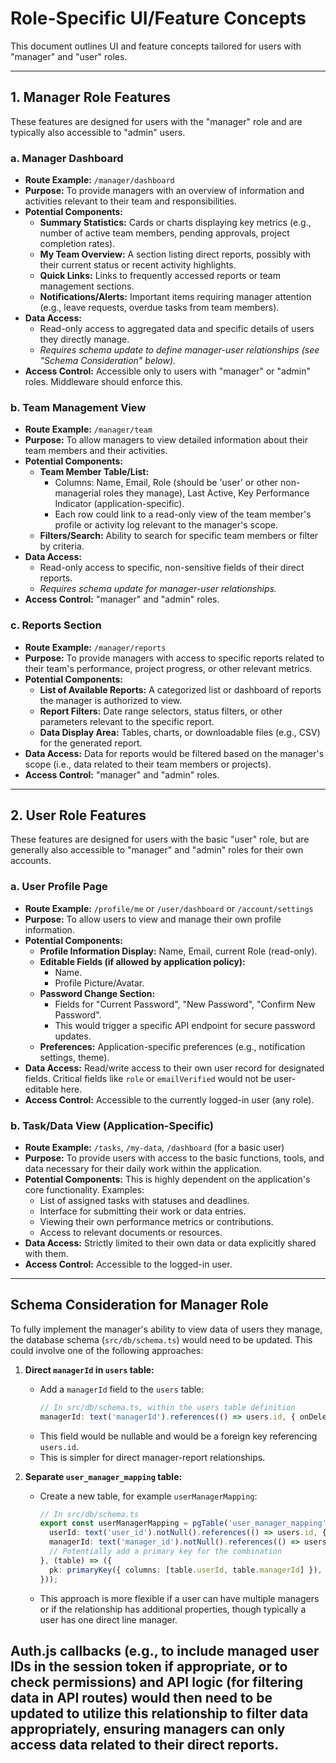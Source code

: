 # Role-Specific UI/Feature Concepts

This document outlines UI and feature concepts tailored for users with "manager" and "user" roles.

---

## 1. Manager Role Features

These features are designed for users with the "manager" role and are typically also accessible to "admin" users.

### a. Manager Dashboard

*   **Route Example:** `/manager/dashboard`
*   **Purpose:** To provide managers with an overview of information and activities relevant to their team and responsibilities.
*   **Potential Components:**
    *   **Summary Statistics:** Cards or charts displaying key metrics (e.g., number of active team members, pending approvals, project completion rates).
    *   **My Team Overview:** A section listing direct reports, possibly with their current status or recent activity highlights.
    *   **Quick Links:** Links to frequently accessed reports or team management sections.
    *   **Notifications/Alerts:** Important items requiring manager attention (e.g., leave requests, overdue tasks from team members).
*   **Data Access:**
    *   Read-only access to aggregated data and specific details of users they directly manage.
    *   *Requires schema update to define manager-user relationships (see "Schema Consideration" below).*
*   **Access Control:** Accessible only to users with "manager" or "admin" roles. Middleware should enforce this.

### b. Team Management View

*   **Route Example:** `/manager/team`
*   **Purpose:** To allow managers to view detailed information about their team members and their activities.
*   **Potential Components:**
    *   **Team Member Table/List:**
        *   Columns: Name, Email, Role (should be 'user' or other non-managerial roles they manage), Last Active, Key Performance Indicator (application-specific).
        *   Each row could link to a read-only view of the team member's profile or activity log relevant to the manager's scope.
    *   **Filters/Search:** Ability to search for specific team members or filter by criteria.
*   **Data Access:**
    *   Read-only access to specific, non-sensitive fields of their direct reports.
    *   *Requires schema update for manager-user relationships.*
*   **Access Control:** "manager" and "admin" roles.

### c. Reports Section

*   **Route Example:** `/manager/reports`
*   **Purpose:** To provide managers with access to specific reports related to their team's performance, project progress, or other relevant metrics.
*   **Potential Components:**
    *   **List of Available Reports:** A categorized list or dashboard of reports the manager is authorized to view.
    *   **Report Filters:** Date range selectors, status filters, or other parameters relevant to the specific report.
    *   **Data Display Area:** Tables, charts, or downloadable files (e.g., CSV) for the generated report.
*   **Data Access:** Data for reports would be filtered based on the manager's scope (i.e., data related to their team members or projects).
*   **Access Control:** "manager" and "admin" roles.

---

## 2. User Role Features

These features are designed for users with the basic "user" role, but are generally also accessible to "manager" and "admin" roles for their own accounts.

### a. User Profile Page

*   **Route Example:** `/profile/me` or `/user/dashboard` or `/account/settings`
*   **Purpose:** To allow users to view and manage their own profile information.
*   **Potential Components:**
    *   **Profile Information Display:** Name, Email, current Role (read-only).
    *   **Editable Fields (if allowed by application policy):**
        *   Name.
        *   Profile Picture/Avatar.
    *   **Password Change Section:**
        *   Fields for "Current Password", "New Password", "Confirm New Password".
        *   This would trigger a specific API endpoint for secure password updates.
    *   **Preferences:** Application-specific preferences (e.g., notification settings, theme).
*   **Data Access:** Read/write access to their own user record for designated fields. Critical fields like `role` or `emailVerified` would not be user-editable here.
*   **Access Control:** Accessible to the currently logged-in user (any role).

### b. Task/Data View (Application-Specific)

*   **Route Example:** `/tasks`, `/my-data`, `/dashboard` (for a basic user)
*   **Purpose:** To provide users with access to the basic functions, tools, and data necessary for their daily work within the application.
*   **Potential Components:** This is highly dependent on the application's core functionality. Examples:
    *   List of assigned tasks with statuses and deadlines.
    *   Interface for submitting their work or data entries.
    *   Viewing their own performance metrics or contributions.
    *   Access to relevant documents or resources.
*   **Data Access:** Strictly limited to their own data or data explicitly shared with them.
*   **Access Control:** Accessible to the logged-in user.

---

## Schema Consideration for Manager Role

To fully implement the manager's ability to view data of users they manage, the database schema (`src/db/schema.ts`) would need to be updated. This could involve one of the following approaches:

1.  **Direct `managerId` in `users` table:**
    *   Add a `managerId` field to the `users` table:
        ```typescript
        // In src/db/schema.ts, within the users table definition
        managerId: text('managerId').references(() => users.id, { onDelete: 'set null' }), // Or 'restrict'
        ```
    *   This field would be nullable and would be a foreign key referencing `users.id`.
    *   This is simpler for direct manager-report relationships.

2.  **Separate `user_manager_mapping` table:**
    *   Create a new table, for example `userManagerMapping`:
        ```typescript
        // In src/db/schema.ts
        export const userManagerMapping = pgTable('user_manager_mapping', {
          userId: text('user_id').notNull().references(() => users.id, { onDelete: 'cascade' }),
          managerId: text('manager_id').notNull().references(() => users.id, { onDelete: 'cascade' }),
          // Potentially add a primary key for the combination
        }, (table) => ({
          pk: primaryKey({ columns: [table.userId, table.managerId] }),
        }));
        ```
    *   This approach is more flexible if a user can have multiple managers or if the relationship has additional properties, though typically a user has one direct line manager.

Auth.js callbacks (e.g., to include managed user IDs in the session token if appropriate, or to check permissions) and API logic (for filtering data in API routes) would then need to be updated to utilize this relationship to filter data appropriately, ensuring managers can only access data related to their direct reports.
---